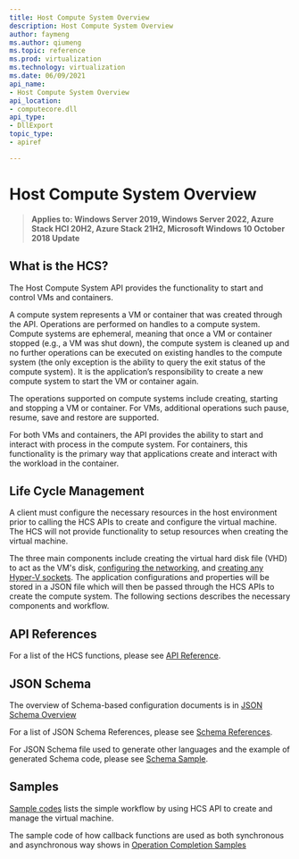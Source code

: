 ```yaml
---
title: Host Compute System Overview
description: Host Compute System Overview
author: faymeng
ms.author: qiumeng
ms.topic: reference
ms.prod: virtualization
ms.technology: virtualization
ms.date: 06/09/2021
api_name:
- Host Compute System Overview
api_location:
- computecore.dll
api_type:
- DllExport
topic_type: 
- apiref

---
```

# Host Compute System Overview

>**Applies to: Windows Server 2019, Windows Server 2022, Azure Stack HCI 20H2, Azure Stack 21H2, Microsoft Windows 10 October 2018 Update**

## What is the HCS?
The Host Compute System API provides the functionality to start and control VMs and containers. 

A compute system represents a VM or container that was created through the API. Operations are performed on handles to a compute system. 
Compute systems are ephemeral, meaning that once a VM or container stopped (e.g., a VM was shut down), the compute system is cleaned up and no further operations can be executed on existing handles to the compute system (the only exception is the ability to query the exit status of the compute system). It is the application’s responsibility to create a new compute system to start the VM or container again. 

The operations supported on compute systems include creating, starting and stopping a VM or container. For VMs, additional operations such pause, resume, save and restore are supported. 

For both VMs and containers, the API provides the ability to start and interact with process in the compute system. For containers, this functionality is the primary way that applications create and interact with the workload in the container. 

## Life Cycle Management
A client must configure the necessary resources in the host environment prior to calling the HCS APIs to create and configure the virtual machine. The HCS will not provide functionality to setup resources when creating the virtual machine.  

The three main components include creating the virtual hard disk file (VHD) to act as the VM's disk, [configuring the networking](https://docs.microsoft.com/en-us/windows-server/networking/technologies/hcn/hcn-top), and [creating any Hyper-V sockets](https://docs.microsoft.com/en-us/virtualization/hyper-v-on-windows/user-guide/make-integration-service#create-a-hyper-v-socket). The application configurations and properties will be stored in a JSON file which will then be passed through the HCS APIs to create the compute system. The following sections describes the necessary components and workflow. 

## API References

For a list of the HCS functions, please see [API Reference](./Reference/APIOverview.md).

## JSON Schema

The overview of Schema-based configuration documents is in [JSON Schema Overview](./SchemaOverview.md)

For a list of JSON Schema References, please see [Schema References](./SchemaReference.md).

For JSON Schema file used to generate other languages and the example of generated Schema code, please see [Schema Sample](./SchemaSample.md). 

## Samples

[Sample codes](./Reference/Tutorial.md) lists the simple workflow by using HCS API to create and manage the virtual machine.

The sample code of how callback functions are used as both synchronous and asynchronous way shows in [Operation Completion Samples](./Reference/OperationCompletionSample.md)

